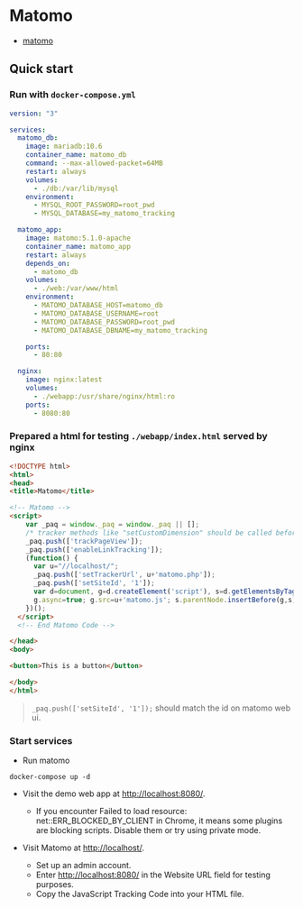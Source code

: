 # Matomo

- [matomo](https://github.com/matomo-org/matomo)

## Quick start

### Run with `docker-compose.yml`

```yml
version: "3"

services:
  matomo_db:
    image: mariadb:10.6
    container_name: matomo_db
    command: --max-allowed-packet=64MB
    restart: always
    volumes:
      - ./db:/var/lib/mysql
    environment:
      - MYSQL_ROOT_PASSWORD=root_pwd
      - MYSQL_DATABASE=my_matomo_tracking

  matomo_app:
    image: matomo:5.1.0-apache
    container_name: matomo_app
    restart: always
    depends_on: 
      - matomo_db
    volumes:
      - ./web:/var/www/html
    environment:
      - MATOMO_DATABASE_HOST=matomo_db
      - MATOMO_DATABASE_USERNAME=root
      - MATOMO_DATABASE_PASSWORD=root_pwd
      - MATOMO_DATABASE_DBNAME=my_matomo_tracking

    ports:
      - 80:80

  nginx:
    image: nginx:latest
    volumes:
      - ./webapp:/usr/share/nginx/html:ro
    ports:
      - 8080:80
```

### Prepared a html for testing `./webapp/index.html` served by nginx

```html
<!DOCTYPE html>
<html>
<head>
<title>Matomo</title>

<!-- Matomo -->
<script>
    var _paq = window._paq = window._paq || [];
    /* tracker methods like "setCustomDimension" should be called before "trackPageView" */
    _paq.push(['trackPageView']);
    _paq.push(['enableLinkTracking']);
    (function() {
      var u="//localhost/";
      _paq.push(['setTrackerUrl', u+'matomo.php']);
      _paq.push(['setSiteId', '1']);
      var d=document, g=d.createElement('script'), s=d.getElementsByTagName('script')[0];
      g.async=true; g.src=u+'matomo.js'; s.parentNode.insertBefore(g,s);
    })();
  </script>
  <!-- End Matomo Code -->

</head>
<body>

<button>This is a button</button>

</body>
</html>
```

> `_paq.push(['setSiteId', '1']);` should match the id on matomo web ui.

### Start services

- Run matomo 

```
docker-compose up -d
```

- Visit the demo web app at [http://localhost:8080/](http://localhost:8080/).

  - If you encounter Failed to load resource: net::ERR_BLOCKED_BY_CLIENT in Chrome, it means some plugins are blocking scripts. Disable them or try using private mode.

- Visit Matomo at [http://localhost/](http://localhost/).

  - Set up an admin account.
  - Enter [http://localhost:8080/](http://localhost:8080/) in the Website URL field for testing purposes.
  - Copy the JavaScript Tracking Code into your HTML file.
